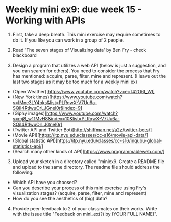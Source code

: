 # Weekly mini ex9: due week 15 - Working with APIs

1) First, take a deep breath. This mini exercise may require sometimes to do it. If you like you can work in a group of 2 people.

2) Read 'The seven stages of Visualizing data' by Ben Fry - check blackboard

3) Design a program that utilizes a web API (below is just a suggestion, and you can search for others). You need to consider the process that Fry has mentioned: acquire, parse, filter, mine and represent. (I leave out the last two stages as it may be too much for a weekly mini ex)
  - (Open Weather)[https://www.youtube.com/watch?v=ecT42O6I_WI]
  - (New York times)[https://www.youtube.com/watch?v=IMne3LY4bks&list=PLRqwX-V7Uu6a-SQiI4RtIwuOrLJGnel0r&index=9]
  - (Giphy images)[https://www.youtube.com/watch?v=mj8_w11MvH8&index=10&list=PLRqwX-V7Uu6a-SQiI4RtIwuOrLJGnel0r]
  - (Twitter API and Twitter Bot)[http://shiffman.net/a2z/twitter-bots/]
  - (Movie API)[https://itp.nyu.edu/classes/cc-s16/movie-api-data/]
  - (Global statistic API)[https://itp.nyu.edu/classes/cc-s16/inqubu-global-statistics-api/]
  - (Search many other kinds of API)[https://www.programmableweb.com/]

3) Upload your sketch in a directory called "miniex9. Create a README file and upload to the same directory. The readme file should address the following: 
- Which API have you choosed?
- Can you describe your process of this mini exercise using Fry's visualization stages? (acquire, parse, filter, mine and represent)
- How do you see the aesthetics of (big) data? 

4)	Provide peer-feedback to 2 of your classmates on their works. Write with the issue title "Feedback on mini_ex(?) by (YOUR FULL NAME)".
